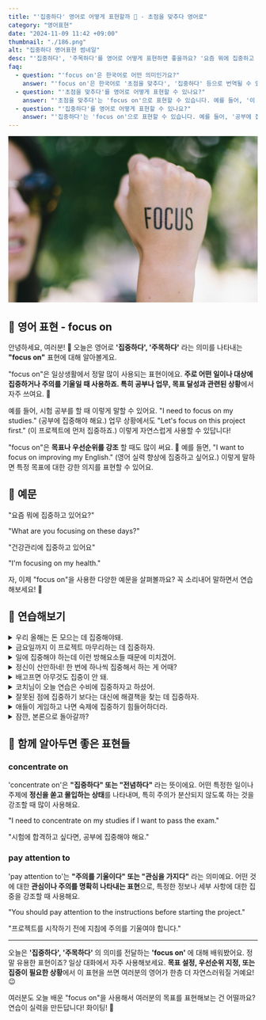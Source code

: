 ```yaml
---
title: "'집중하다' 영어로 어떻게 표현할까 🎯 - 초점을 맞추다 영어로"
category: "영어표현"
date: "2024-11-09 11:42 +09:00"
thumbnail: "./186.png"
alt: "집중하다 영어표현 썸네일"
desc: "'집중하다', '주목하다'를 영어로 어떻게 표현하면 좋을까요? '요즘 뭐에 집중하고 있어요?' , '건강관리에 집중하고 있어요' 등을 영어로 표현하는 법을 배워봅시다. 다양한 예문을 통해서 연습하고 본인의 표현으로 만들어 보세요."
faq:
  - question: "'focus on'은 한국어로 어떤 의미인가요?"
    answer: "'focus on'은 한국어로 '초점을 맞추다', '집중하다' 등으로 번역될 수 있습니다."
  - question: "'초점을 맞추다'를 영어로 어떻게 표현할 수 있나요?"
    answer: "'초점을 맞추다'는 'focus on'으로 표현할 수 있습니다. 예를 들어, '이 프로젝트에 초점을 맞추자'는 'Let's focus on this project'로 말할 수 있습니다."
  - question: "'집중하다'를 영어로 어떻게 표현할 수 있나요?"
    answer: "'집중하다'는 'focus on'으로 표현할 수 있습니다. 예를 들어, '공부에 집중해야 해'는 'I need to focus on my studies'로 말할 수 있습니다."
---
```


![FOUCS 쓰여있는 여성의 주먹사진](./186-1.jpg)

## 🌟 영어 표현 - focus on

안녕하세요, 여러분! 👋 오늘은 영어로 **'집중하다', '주목하다'** 라는 의미를 나타내는 **"focus on"** 표현에 대해 알아볼게요.

"focus on"은 일상생활에서 정말 많이 사용되는 표현이에요. **주로 어떤 일이나 대상에 집중하거나 주의를 기울일 때 사용하죠. 특히 공부나 업무, 목표 달성과 관련된 상황**에서 자주 쓰여요. 🎯

예를 들어, 시험 공부를 할 때 이렇게 말할 수 있어요. "I need to focus on my studies." (공부에 집중해야 해요.) 업무 상황에서도 "Let's focus on this project first." (이 프로젝트에 먼저 집중하죠.) 이렇게 자연스럽게 사용할 수 있답니다!

"focus on"은 **목표나 우선순위를 강조** 할 때도 많이 써요. 🎨 예를 들면, "I want to focus on improving my English." (영어 실력 향상에 집중하고 싶어요.) 이렇게 말하면 특정 목표에 대한 강한 의지를 표현할 수 있어요.

## 📖 예문

"요즘 뭐에 집중하고 있어요?"

"What are you focusing on these days?"

"건강관리에 집중하고 있어요"

"I'm focusing on my health."

자, 이제 "focus on"을 사용한 다양한 예문을 살펴볼까요? 꼭 소리내어 말하면서 연습해보세요! 🚀

<script async src="https://pagead2.googlesyndication.com/pagead/js/adsbygoogle.js?client=ca-pub-1465612013356152"
     crossorigin="anonymous"></script>
<!-- engple-horizontal-ad -->

<ins class="adsbygoogle"
     style="display:block"
     data-ad-client="ca-pub-1465612013356152"
     data-ad-slot="2106896038"
     data-ad-format="auto"
     data-full-width-responsive="true"></ins>

<script>
     (adsbygoogle = window.adsbygoogle || []).push({});
</script>

## 💬 연습해보기

<details>
<summary>우리 올해는 돈 모으는 데 집중해야돼.</summary>
<span>We should focus on saving money this year.</span>
</details>

<details>
<summary>금요일까지 이 프로젝트 마무리하는 데 집중하자.</summary>
<span>Let's focus on getting this project done before Friday.</span>
</details>

<details>
<summary>일에 집중해야 하는데 이런 방해요소들 때문에 미치겠어.</summary>
<span>I need to focus on my work, but these <a href="/blog/in-english/190.distraction/">distractions</a> are killing me.</span>
</details>

<details>
<summary>정신이 산만하네! 한 번에 하나씩 집중해서 하는 게 어때?</summary>
<span>You're all over the place! <a href="/blog/in-english/117.try-to/">Try to</a> focus on one thing at a time.</span>
</details>

<details>
<summary>배고프면 아무것도 집중이 안 돼.</summary>
<span>I can't focus on anything when I'm hungry.</span>
</details>

<details>
<summary>코치님이 오늘 연습은 수비에 집중하자고 하셨어.</summary>
<span>The coach wants us to focus on defense during today's practice.</span>
</details>

<details>
<summary>잘못된 점에 집중하기 보다는 대신에 해결책을 찾는 데 집중하자.</summary>
<span>Let's not focus on what went wrong. <a href="/blog/in-english/169.instead-of/">Instead</a>, let's find solutions.</span>
</details>

<details>
<summary>애들이 게임하고 나면 숙제에 집중하기 힘들어하더라.</summary>
<span>The kids find it hard to focus on their homework after playing video games.</span>
</details>

<details>
<summary>잠깐, 본론으로 돌아갈까?</summary>
<span>Could we focus on the main issue here?</span>
</details>

## 🤝 함께 알아두면 좋은 표현들

### concentrate on

'concentrate on'은 **"집중하다" 또는 "전념하다"** 라는 뜻이에요. 어떤 특정한 일이나 주제에 **정신을 쏟고 몰입하는 상태**를 나타내며, 특히 주의가 분산되지 않도록 하는 것을 강조할 때 많이 사용해요.

"I need to concentrate on my studies if I want to pass the exam."

"시험에 합격하고 싶다면, 공부에 집중해야 해요."

### pay attention to

'pay attention to'는 **"주의를 기울이다" 또는 "관심을 가지다"** 라는 의미예요. 어떤 것에 대한 **관심이나 주의를 명확히 나타내는 표현**으로, 특정한 정보나 세부 사항에 대한 집중을 강조할 때 사용해요.

"You should pay attention to the instructions before starting the project."

"프로젝트를 시작하기 전에 지침에 주의를 기울여야 합니다."

---

오늘은 **'집중하다', '주목하다'** 의 의미를 전달하는 **'focus on'** 에 대해 배워봤어요. 정말 유용한 표현이죠? 일상 대화에서 자주 사용해보세요. **목표 설정, 우선순위 지정, 또는 집중이 필요한 상황**에서 이 표현을 쓰면 여러분의 영어가 한층 더 자연스러워질 거예요! 😉

여러분도 오늘 배운 "focus on"을 사용해서 여러분의 목표를 표현해보는 건 어떨까요? 연습이 실력을 만든답니다! 화이팅! 💪
